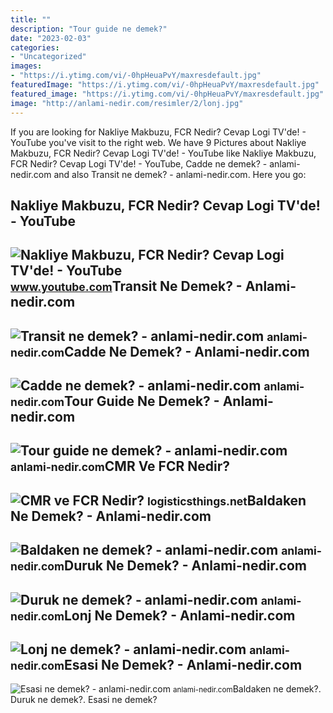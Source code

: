 ```yaml
---
title: ""
description: "Tour guide ne demek?"
date: "2023-02-03"
categories:
- "Uncategorized"
images:
- "https://i.ytimg.com/vi/-0hpHeuaPvY/maxresdefault.jpg"
featuredImage: "https://i.ytimg.com/vi/-0hpHeuaPvY/maxresdefault.jpg"
featured_image: "https://i.ytimg.com/vi/-0hpHeuaPvY/maxresdefault.jpg"
image: "http://anlami-nedir.com/resimler/2/lonj.jpg"
---
```


If you are looking for Nakliye Makbuzu, FCR Nedir? Cevap Logi TV'de! - YouTube you've visit to the right web. We have 9 Pictures about Nakliye Makbuzu, FCR Nedir? Cevap Logi TV'de! - YouTube like Nakliye Makbuzu, FCR Nedir? Cevap Logi TV'de! - YouTube, Cadde ne demek? - anlami-nedir.com and also Transit ne demek? - anlami-nedir.com. Here you go:

Nakliye Makbuzu, FCR Nedir? Cevap Logi TV'de! - YouTube
-------------------------------------------------------

 ![Nakliye Makbuzu, FCR Nedir? Cevap Logi TV'de! - YouTube](https://i.ytimg.com/vi/-0hpHeuaPvY/maxresdefault.jpg) <small>www.youtube.com</small>Transit Ne Demek? - Anlami-nedir.com
------------------------------------

 ![Transit ne demek? - anlami-nedir.com](http://anlami-nedir.com/resimler/2/transit.jpg) <small>anlami-nedir.com</small>Cadde Ne Demek? - Anlami-nedir.com
----------------------------------

 ![Cadde ne demek? - anlami-nedir.com](http://anlami-nedir.com/resimler/1/cadde.jpg) <small>anlami-nedir.com</small>Tour Guide Ne Demek? - Anlami-nedir.com
---------------------------------------

 ![Tour guide ne demek? - anlami-nedir.com](https://anlami-nedir.com/resimler/2/tour-guide.jpg) <small>anlami-nedir.com</small>CMR Ve FCR Nedir?
-----------------

 ![CMR ve FCR Nedir?](https://i4.ytimg.com/vi/7aRMS28qwr0/hqdefault.jpg) <small>logisticsthings.net</small>Baldaken Ne Demek? - Anlami-nedir.com
-------------------------------------

 ![Baldaken ne demek? - anlami-nedir.com](http://anlami-nedir.com/resimler/2/baldaken.jpg) <small>anlami-nedir.com</small>Duruk Ne Demek? - Anlami-nedir.com
----------------------------------

 ![Duruk ne demek? - anlami-nedir.com](http://anlami-nedir.com/resimler/2/duruk.jpg) <small>anlami-nedir.com</small>Lonj Ne Demek? - Anlami-nedir.com
---------------------------------

 ![Lonj ne demek? - anlami-nedir.com](http://anlami-nedir.com/resimler/2/lonj.jpg) <small>anlami-nedir.com</small>Esasi Ne Demek? - Anlami-nedir.com
----------------------------------

 ![Esasi ne demek? - anlami-nedir.com](https://anlami-nedir.com/resimler/2/esasi.jpg) <small>anlami-nedir.com</small>Baldaken ne demek?. Duruk ne demek?. Esasi ne demek?
